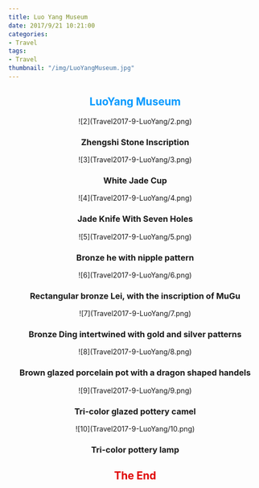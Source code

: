 ```yaml
---
title: Luo Yang Museum
date: 2017/9/21 10:21:00
categories: 
- Travel
tags:
- Travel
thumbnail: "/img/LuoYangMuseum.jpg"
---
```

## <font color=#0099ff><center> LuoYang Museum </center></font> ##


<center>
![2](Travel2017-9-LuoYang/2.png)
</center>


### <center> Zhengshi Stone Inscription </center> ###

<center>
![3](Travel2017-9-LuoYang/3.png)
</center>


### <center> White Jade Cup </center> ###

<center>
![4](Travel2017-9-LuoYang/4.png)
</center>

### <center> Jade Knife With Seven Holes </center> ###

<center>
![5](Travel2017-9-LuoYang/5.png)
</center>

### <center> Bronze he with nipple pattern </center> ###

<center>
![6](Travel2017-9-LuoYang/6.png)
</center>

### <center> Rectangular bronze Lei, with the inscription of MuGu </center> ###

<center>
![7](Travel2017-9-LuoYang/7.png)
</center>

### <center> Bronze Ding intertwined with gold and silver patterns </center> ###

<center>
![8](Travel2017-9-LuoYang/8.png)
</center>

### <center> Brown glazed porcelain pot with a dragon shaped handels </center> ###

<center>
![9](Travel2017-9-LuoYang/9.png)
</center>

### <center> Tri-color glazed pottery camel </center> ###

<center>
![10](Travel2017-9-LuoYang/10.png)
</center>

### <center> Tri-color pottery lamp </center> ###

## <font color=yellowish><center>The End</center> ##